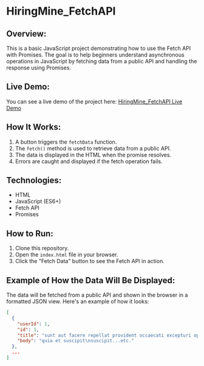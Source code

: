# HiringMine_FetchAPI

## Overview:
This is a basic JavaScript project demonstrating how to use the Fetch API with Promises. The goal is to help beginners understand asynchronous operations in JavaScript by fetching data from a public API and handling the response using Promises.

## Live Demo:
You can see a live demo of the project here: [HiringMine_FetchAPI Live Demo](https://azamwahid.github.io/HiringMine_FetchAPI/)

## How It Works:
1. A button triggers the `fetchData` function.
2. The `fetch()` method is used to retrieve data from a public API.
3. The data is displayed in the HTML when the promise resolves.
4. Errors are caught and displayed if the fetch operation fails.

## Technologies:
- HTML
- JavaScript (ES6+)
- Fetch API
- Promises

## How to Run:
1. Clone this repository.
2. Open the `index.html` file in your browser.
3. Click the "Fetch Data" button to see the Fetch API in action.

## Example of How the Data Will Be Displayed:
The data will be fetched from a public API and shown in the browser in a formatted JSON view. Here's an example of how it looks:
```json
[
  {
    "userId": 1,
    "id": 1,
    "title": "sunt aut facere repellat provident occaecati excepturi optio reprehenderit",
    "body": "quia et suscipit\nsuscipit...etc."
  },
  ...
]
